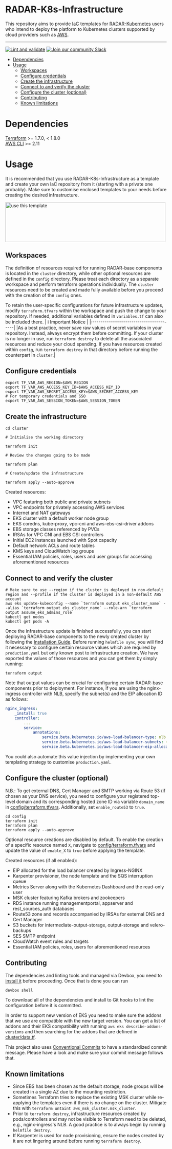 # RADAR-K8s-Infrastructure

This repository aims to provide [IaC](https://en.wikipedia.org/wiki/Infrastructure_as_code) templates for [RADAR-Kubernetes](https://github.com/RADAR-base/RADAR-Kubernetes) users who intend to deploy the platform to Kubernetes clusters supported by cloud providers such as [AWS](https://aws.amazon.com/eks/).

---

[![Lint and validate](https://github.com/RADAR-base/RADAR-K8s-Infrastructure/actions/workflows/pre-commit.yaml/badge.svg)](https://github.com/phidatalab/RADAR-K8s-Infrastructure/actions/workflows/pre-commit.yaml/badge.svg)
[![Join our community Slack](https://img.shields.io/badge/slack-radarbase-success.svg?logo=slack)](https://docs.google.com/forms/d/e/1FAIpQLScKNZ-QonmxNkekDMLLbP-b_IrNHyDRuQValBy1BAsLOjEFpg/viewform)

<!-- START doctoc generated TOC please keep comment here to allow auto update -->
<!-- DON'T EDIT THIS SECTION, INSTEAD RE-RUN doctoc TO UPDATE -->

- [Dependencies](#dependencies)
- [Usage](#usage)
  - [Workspaces](#workspaces)
  - [Configure credentials](#configure-credentials)
  - [Create the infrastructure](#create-the-infrastructure)
  - [Connect to and verify the cluster](#connect-to-and-verify-the-cluster)
  - [Configure the cluster (optional)](#configure-the-cluster-optional)
  - [Contributing](#contributing)
  - [Known limitations](#known-limitations)

<!-- END doctoc generated TOC please keep comment here to allow auto update -->

# Dependencies

[Terraform](https://developer.hashicorp.com/terraform/downloads) >= 1.7.0, < 1.8.0<br>
[AWS CLI](https://docs.aws.amazon.com/cli/latest/userguide/getting-started-install.html) >= 2.11

# Usage

It is recommended that you use RADAR-K8s-Infrastructure as a template and create your own IaC repository from it (starting with a private one probably). Make sure to customise enclosed templates to your needs before creating the desired infrastructure.

<img src="./image/use_this_template.png" alt="use this template" width="500" height="124">

## Workspaces

The definition of resources required for running RADAR-base components is located in the `cluster` directory, while other optional resources are defined in the `config` directory. Please treat each directory as a separate workspace and perform terraform operations individually. The `cluster` resources need to be created and made fully available before you proceed with the creation of the `config` ones.

To retain the user-specific configurations for future infrastructure updates, modify `terraform.tfvars` within the workspace and push the change to your repository. If needed, additional variables defined in `variables.tf` can also be included there.
| :information_source: Important Notice |
|:----------------------------------------|
|As a best practice, never save raw values of secret variables in your repository. Instead, always encrypt them before committing. If your cluster is no longer in use, run `terraform destroy` to delete all the associated resources and reduce your cloud spending. If you have resources created within `config`, run `terraform destroy` in that directory before running the counterpart in `cluster`.|

## Configure credentials

```
export TF_VAR_AWS_REGION=$AWS_REGION
export TF_VAR_AWS_ACCESS_KEY_ID=$AWS_ACCESS_KEY_ID
export TF_VAR_AWS_SECRET_ACCESS_KEY=$AWS_SECRET_ACCESS_KEY
# For temporary credentials and SSO
export TF_VAR_AWS_SESSION_TOKEN=$AWS_SESSION_TOKEN
```

## Create the infrastructure

```
cd cluster
```

```
# Initialise the working directory

terraform init
```

```
# Review the changes going to be made

terraform plan
```

```
# Create/update the infrastructure

terraform apply --auto-approve
```

Created resources:

- VPC featuring both public and private subnets
- VPC endpoints for privately accessing AWS services
- Internet and NAT gateways
- EKS cluster with a default worker node group
- EKS coredns, kube-proxy, vpc-cni and aws-ebs-csi-driver addons
- EBS storage classes referenced by PVCs
- IRSAs for VPC CNI and EBS CSI controllers
- Initial EC2 instances launched with Spot capacity
- Default network ACLs and route tables
- KMS keys and CloudWatch log groups
- Essential IAM policies, roles, users and user groups for accessing aforementioned resources

## Connect to and verify the cluster

```
# Make sure to use --region if the cluster is deployed in non-default region and --profile if the cluster is deployed in a non-default AWS account
aws eks update-kubeconfig --name `terraform output eks_cluster_name` --alias `terraform output eks_cluster_name` --role-arn `terraform output assume_eks_admins_role`
kubectl get nodes
kubectl get pods -A
```

Once the infrastructure update is finished successfully, you can start deploying RADAR-base components to the newly created cluster by following the [Installation Guide](https://github.com/RADAR-base/RADAR-Kubernetes#installation). Before running `helmfile sync`, you will find it necessary to configure certain resource values which are required by `production.yaml` but only known post to infrastructure creation. We have exported the values of those resources and you can get them by simply running:

```
terraform output
```

Note that output values can be crucial for configuring certain RADAR-base components prior to deployment. For instance, if you are using the nginx-ingress controller with NLB, specify the subnet(s) and the EIP allocation ID as follows:

```yaml
nginx_ingress:
    _install: true
    controller:
        ...
        service:
            annotations:
                service.beta.kubernetes.io/aws-load-balancer-type: nlb
                service.beta.kubernetes.io/aws-load-balancer-subnets: <radar_base_vpc_public_subnets[0]>
                service.beta.kubernetes.io/aws-load-balancer-eip-allocations: <radar_base_eip_allocation_id>
```

You could also automate this value injection by implementing your own templating strategy to customise `production.yaml`.

## Configure the cluster (optional)

N.B.: To get external DNS, Cert Manager and SMTP working via Route 53 (if chosen as your DNS service), you need to configure your registered top-level domain and its corresponding hosted zone ID via variable `domain_name` in [config/terraform.tfvars](./config/terraform.tfvars). Additionally, set `enable_route53` to `true`.

```
cd config
terraform init
terraform plan
terraform apply --auto-approve
```

Optional resource creations are disabled by default. To enable the creation of a specific resource named `X`, navigate to [config/terraform.tfvars](./config/terraform.tfvars) and update the value of `enable_X` to `true` before applying the template.

Created resources (if all enabled):

- EIP allocated for the load balancer created by Ingress-NGINX
- Karpenter provisioner, the node template and the SQS interruption queue
- Metrics Server along with the Kubernetes Dashboard and the read-only user
- MSK cluster featuring Kafka brokers and zookeepers
- RDS instance running managementportal, appserver and rest_sources_auth databases
- Route53 zone and records accompanied by IRSAs for external DNS and Cert Manager
- S3 buckets for intermediate-output-storage, output-storage and velero-backups
- SES SMTP endpoint
- CloudWatch event rules and targets
- Essential IAM policies, roles, users for aforementioned resources

## Contributing

The dependencies and linting tools and managed via Devbox, you need to [install it](https://jetify-com.vercel.app/docs/devbox/installing_devbox/#install-devbox) before proceeding. Once that is done you can run

```
devbox shell
```

To download all of the dependencies and install to Git hooks to lint the configuration before it is committed.

In order to support new version of EKS you need to make sure the addons that we use are compatible with the new target version. You can get a list of addons and their EKS compatibility with running `aws eks describe-addons-versions` and then searching for the addons that are defined in [cluster/data.tf](./cluster/data.tf).

This project also uses [Conventional Commits](https://www.conventionalcommits.org/en/v1.0.0/) to have a standardized commit message. Please have a look and make sure your commit message follows that.

## Known limitations

- Since EBS has been chosen as the default storage, node groups will be created in a single AZ due to the mounting restriction.
- Sometimes Terraform tries to replace the existing MSK cluster while re-applying the templates even if there is no change on the cluster. Mitigate this with `terraform untaint aws_msk_cluster.msk_cluster`.
- Prior to `terraform destroy`, infrastructure resources created by pods/controllers and may not be visible to Terraform need to be deleted, e.g., nginx-ingress's NLB. A good practice is to always begin by running `helmfile destroy`.
- If Karpenter is used for node provisioning, ensure the nodes created by it are not lingering around before running `terraform destroy`.
